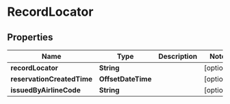 

# RecordLocator


## Properties

| Name | Type | Description | Notes |
|------------ | ------------- | ------------- | -------------|
|**recordLocator** | **String** |  |  [optional] |
|**reservationCreatedTime** | **OffsetDateTime** |  |  [optional] |
|**issuedByAirlineCode** | **String** |  |  [optional] |



